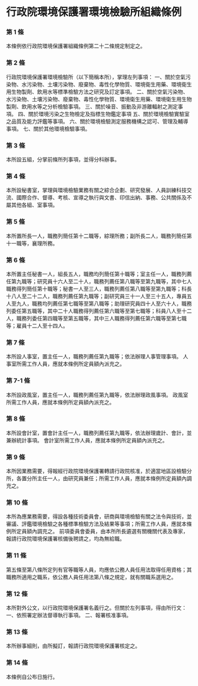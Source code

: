 # 行政院環境保護署環境檢驗所組織條例

### 第 1 條

本條例依行政院環境保護署組織條例第二十二條規定制定之。

### 第 2 條

行政院環境保護署環境檢驗所（以下簡稱本所），掌理左列事項：
一、關於空氣污染物、水污染物、土壤污染物、廢棄物、毒性化學物質、環境衛生用藥、環境衛生用生物製劑、飲用水等標準檢驗方法之研究及訂定事項。
二、關於空氣污染物、水污染物、土壤污染物、廢棄物、毒性化學物質、環境衛生用藥、環境衛生用生物製劑、飲用水等之分析檢驗事項。
三、關於噪音、振動及非游離輻射之測定事項。
四、關於環境污染之生物檢定及指標生物鑑定事項
五、關於環境檢驗實驗室之品質及能力評鑑等事項。
六、關於環境檢驗測定服務機構之認可、管理及輔導事項。
七、關於其他環境檢驗事項。

### 第 3 條

本所設五組，分掌前條所列事項，並得分科辦事。

### 第 4 條

本所設秘書室，掌理與環境檢驗業務有關之綜合企劃、研究發展、人員訓練科技交流、國際合作、督導、考核、宣導之執行與文書、印信出納、事務、公共關係及不屬其他各組、室事項。

### 第 5 條

本所置所長一人，職務列簡任第十二職等，綜理所務；副所長二人，職務列簡任第十一職等，襄理所務。

### 第 6 條

本所置主任秘書一人，組長五人，職務均列簡任第十職等；室主任一人，職務列薦任第九職等；研究員十六人至二十人，職務列薦任第八職等至第九職等，其中七人職務得列簡任第十職等；秘書一人至三人，職務列薦任第八職等至第九職等；科長十八人至二十二人，職務列薦任第九職等；副研究員三十一人至三十五人，專員五人至九人，職務均列薦任第七職等至第八職等；助理研究員四十人至六十人，職務列委任第五職等，其中二十人職務得列薦任第六職等至第七職等；科員八人至十二人，職務列委任第四職等至第五職等，其中三人職務得列薦任第六職等至第七職等；雇員十二人至十四人。

### 第 7 條

本所設人事室，置主任一人，職務列薦任第九職等；依法辦理人事管理事項。
人事室所需工作人員，應就本條例所定員額內派充之。

### 第 7-1 條

本所設政風室，置主任一人，職務列薦任第九職等，依法辦理政風事項。
政風室所需工作人員，應就本條例所定員額內派充之。

### 第 8 條

本所設會計室，置會計主任一人，職務列薦任第九職等，依法辦理歲計、會計，並兼辦統計事項。
會計室所需工作人員，應就本條例所定員額內派充之。

### 第 9 條

本所因業務需要，得報經行政院環境保護署轉請行政院核准，於適當地區設檢驗分所，各置分所主任一人，由研究員兼任；所需工作人員，應就本條例所定員額內調充之。

### 第 10 條

本所為應業務需要，得設各種技術委員會，研商與環境檢驗有關之法令與技術，並審議、評鑑環境檢驗之各種標準檢驗方法及結果等事項；所需工作人員，應就本條例所定員額內調充之。
前項委員會委員，由本所所長遴選有關機關代表及專家，報請行政院環境保護署核備後聘請之，均為無給職。

### 第 11 條

第五條至第八條所定列有官等職等人員，均應依公務人員任用法取得任用資格；其職務所適用之職系，依公務人員任用法第八條之規定，就有關職系選用之。

### 第 12 條

本所對外公文，以行政院環境保護署名義行之。但關於左列事項，得由所行文：
一、依照署定辦法督導執行事項。
二、報署核准事項。

### 第 13 條

本所辦事細則，由所擬訂，報請行政院環境保護署核定之。

### 第 14 條

本條例自公布日施行。
